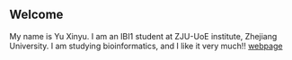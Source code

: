 ## Welcome 

My name is Yu Xinyu. 
I am an IBI1 student at ZJU-UoE institute, Zhejiang University.
I am studying bioinformatics, and I like it very much!! 
[webpage](https://c.zju.edu.cn/) 
